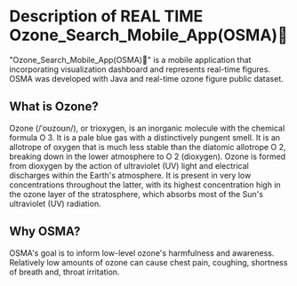 # Description of REAL TIME Ozone_Search_Mobile_App(OSMA)📱
"Ozone_Search_Mobile_App(OSMA)📱" is a mobile application that incorporating visualization dashboard and represents real-time figures. OSMA was developed with Java and real-time ozone figure public dataset.

## What is Ozone?
Ozone (/ˈoʊzoʊn/), or trioxygen, is an inorganic molecule with the chemical formula O
3. It is a pale blue gas with a distinctively pungent smell. It is an allotrope of oxygen that is much less stable than the diatomic allotrope O
2, breaking down in the lower atmosphere to O
2 (dioxygen). Ozone is formed from dioxygen by the action of ultraviolet (UV) light and electrical discharges within the Earth's atmosphere. It is present in very low concentrations throughout the latter, with its highest concentration high in the ozone layer of the stratosphere, which absorbs most of the Sun's ultraviolet (UV) radiation.

## Why OSMA?
OSMA's goal is to inform low-level ozone's harmfulness and awareness. Relatively low amounts of ozone can cause chest pain, coughing, shortness of breath and, throat irritation.
